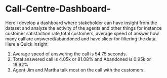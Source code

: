 # Call-Centre-Dashboard-
Here i develop a dashboard where stakeholder can have insight from the dataset and analyze the activity of the agents and other things for instance customer satisfaction rate,total customers, average speed of answer how many call are answered/abandoned and have slicer for filtering the data.
Here a Quick insight 
1. Average speed of answering the call is 54.75 seconds.
2. Total answered call is 4.05k or 81.08% and Abandoned is 0.95k or 18.92%
3. Agent Jim and Martha talk most on the call with the customers.
